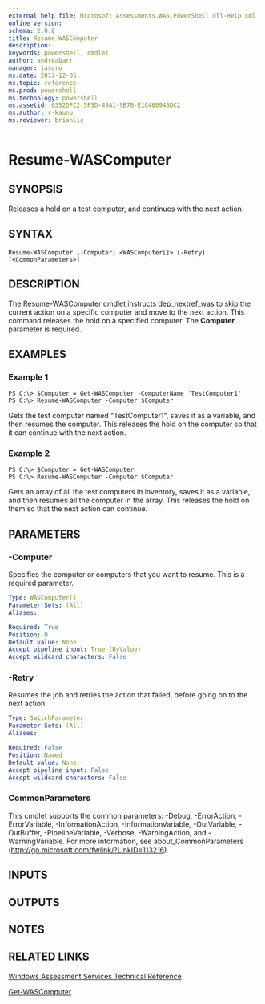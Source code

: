 ```yaml
---
external help file: Microsoft.Assessments.WAS.PowerShell.dll-Help.xml
online version: 
schema: 2.0.0
title: Resume-WASComputer
description: 
keywords: powershell, cmdlet
author: andreabarr
manager: jasgro
ms.date: 2017-12-05
ms.topic: reference
ms.prod: powershell
ms.technology: powershell
ms.assetid: 0352DFC2-5F5D-49A1-9B78-E1C460945DC2
ms.author: v-kaunu
ms.reviewer: brianlic
---
```


# Resume-WASComputer

## SYNOPSIS
Releases a hold on a test computer, and continues with the next action.

## SYNTAX

```
Resume-WASComputer [-Computer] <WASComputer[]> [-Retry] [<CommonParameters>]
```

## DESCRIPTION
The Resume-WASComputer cmdlet instructs dep_nextref_was to skip the current action on a specific computer and move to the next action.
This command releases the hold on a specified computer.
The **Computer** parameter is required.

## EXAMPLES

### Example 1
```
PS C:\> $Computer = Get-WASComputer -ComputerName 'TestComputer1'
PS C:\> Resume-WASComputer -Computer $Computer
```

Gets the test computer named "TestComputer1", saves it as a variable, and then resumes the computer.
This releases the hold on the computer so that it can continue with the next action.

### Example 2
```
PS C:\> $Computer = Get-WASComputer
PS C:\> Resume-WASComputer -Computer $Computer
```

Gets an array of all the test computers in inventory, saves it as a variable, and then resumes all the computer in the array.
This releases the hold on them so that the next action can continue.

## PARAMETERS

### -Computer
Specifies the computer or computers that you want to resume.
This is a required parameter.

```yaml
Type: WASComputer[]
Parameter Sets: (All)
Aliases: 

Required: True
Position: 0
Default value: None
Accept pipeline input: True (ByValue)
Accept wildcard characters: False
```

### -Retry
Resumes the job and retries the action that failed, before going on to the next action.

```yaml
Type: SwitchParameter
Parameter Sets: (All)
Aliases: 

Required: False
Position: Named
Default value: None
Accept pipeline input: False
Accept wildcard characters: False
```

### CommonParameters
This cmdlet supports the common parameters: -Debug, -ErrorAction, -ErrorVariable, -InformationAction, -InformationVariable, -OutVariable, -OutBuffer, -PipelineVariable, -Verbose, -WarningAction, and -WarningVariable. For more information, see about_CommonParameters (http://go.microsoft.com/fwlink/?LinkID=113216).

## INPUTS

## OUTPUTS

## NOTES

## RELATED LINKS

[Windows Assessment Services Technical Reference](http://go.microsoft.com/fwlink/?LinkId=215628)

[Get-WASComputer](./Get-WASComputer.md)

